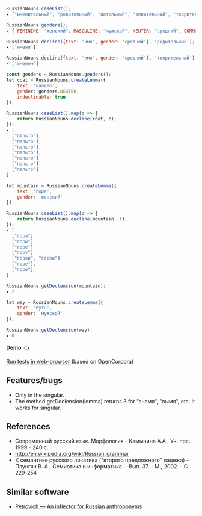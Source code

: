 ```js
RussianNouns.caseList();
▸ ["именительный", "родительный", "дательный", "винительный", "творительный", "предложный", "местный"]

RussianNouns.genders();
▸ { FEMININE: "женский", MASCULINE: "мужской", NEUTER: "средний", COMMON: "общий" }

RussianNouns.decline({text: 'имя', gender: 'средний'}, 'родительный');
▸ ['имени']

RussianNouns.decline({text: 'имя', gender: 'средний'}, 'творительный');
▸ ['именем']

const genders = RussianNouns.genders();
let coat = RussianNouns.createLemma({
    text: 'пальто',
    gender: genders.NEUTER,
    indeclinable: true
});

RussianNouns.caseList().map(c => {
    return RussianNouns.decline(coat, c);
});
▸ [
  ["пальто"],
  ["пальто"],
  ["пальто"],
  ["пальто"],
  ["пальто"],
  ["пальто"],
  ["пальто"]
]

let mountain = RussianNouns.createLemma({
    text: 'гора',
    gender: 'женский'
});

RussianNouns.caseList().map(c => {
    return RussianNouns.decline(mountain, c);
});
▸ [
  ["гора"]
  ["горы"]
  ["горе"]
  ["гору"]
  ["горой", "горою"]
  ["горе"],
  ["горе"]
]

RussianNouns.getDeclension(mountain);
▸ 2

let way = RussianNouns.createLemma({
    text: 'путь',
    gender: 'мужской'
});

RussianNouns.getDeclension(way);
▸ 0
```

**[Demo](https://georgy7.github.io/russian_nouns/)**  :point_left:

[Run tests in web-browser](https://georgy7.github.io/russian_nouns/testing.html) (based on OpenCorpora)

## Features/bugs

* Only in the singular.
* The method getDeclension(lemma) returns 3 for "знамя", "вымя", etc. It works for singular.

## References
- Современный русский язык. Морфология - Камынина А.А., Уч. пос. 1999 - 240 с.
- http://en.wikipedia.org/wiki/Russian_grammar
- К семантике русского локатива ("второго предложного" падежа) - Плунгян В. А., Семиотика и информатика. - Вып. 37. - М., 2002. - С. 229-254

## Similar software

- [Petrovich — An inflector for Russian anthroponyms](https://github.com/petrovich)
